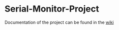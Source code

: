 Serial-Monitor-Project
======================
Documentation of the project can be found in the [wiki](https://github.com/hampussandberg/Serial-Monitor-Project/wiki)
